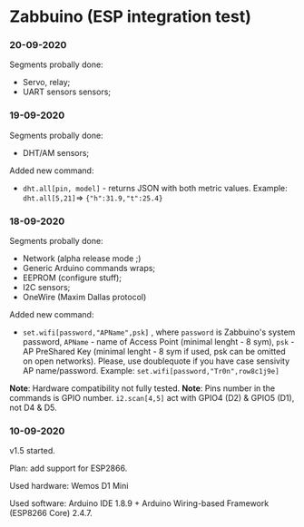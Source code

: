 # Zabbuino (ESP integration test)

### 20-09-2020
Segments probally done:
- Servo, relay;
- UART sensors sensors;

### 19-09-2020
Segments probally done:
- DHT/AM sensors;

Added new command:
- `dht.all[pin, model]` - returns JSON with both metric values. Example: `dht.all[5,21]`=> `{"h":31.9,"t":25.4}`

### 18-09-2020
Segments probally done:
- Network (alpha release mode ;)
- Generic Arduino commands wraps;
- EEPROM (configure stuff);
- I2C sensors;
- OneWire (Maxim Dallas protocol)

Added new command:
- `set.wifi[password,"APName",psk]` , where `password` is Zabbuino's system password, `APName` - name of Access Point (minimal lenght - 8 sym), `psk` - AP PreShared Key (minimal lenght - 8 sym if used, psk can be omitted on open networks). Please, use doublequote if you have case sensivity AP name/password. Example: `set.wifi[password,"Tr0n",row8c1j9e]`

**Note**: Hardware compatibility not fully tested.
**Note**: Pins number in the commands is GPIO number. `i2.scan[4,5]` act with GPIO4 (D2) & GPIO5 (D1), not D4 & D5.

### 10-09-2020
v1.5 started. 

Plan: add support for ESP2866.

Used hardware: Wemos D1 Mini

Used software: Arduino IDE 1.8.9 + Arduino Wiring-based Framework (ESP8266 Core) 2.4.7.
